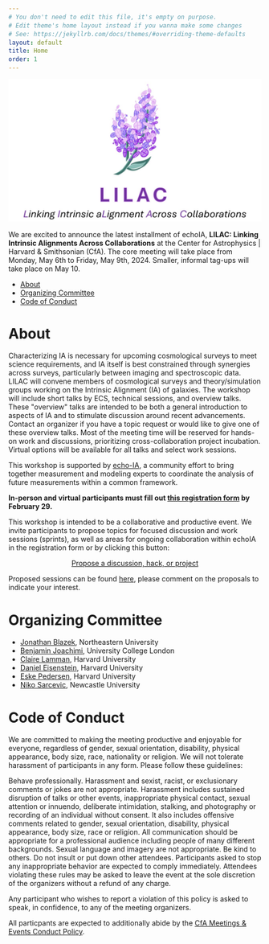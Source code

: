 ```yaml
---
# You don't need to edit this file, it's empty on purpose.
# Edit theme's home layout instead if you wanna make some changes
# See: https://jekyllrb.com/docs/themes/#overriding-theme-defaults
layout: default
title: Home
order: 1
---
```

<p align="center">
  <img src="assets/images/promo_material_page-0001.jpg" alt="LILAC Conference" width="800">
</p>

We are excited to announce the latest installment of echoIA, **LILAC: Linking Intrinsic Alignments Across Collaborations** at the Center for Astrophysics \| Harvard & Smithsonian (CfA). The core meeting will take place from Monday, May 6th to Friday, May 9th, 2024. Smaller, informal tag-ups will take place on May 10. 


- [About](#about)
- [Organizing Committee](#organizing-committee)
- [Code of Conduct](#code-of-conduct)

# About

Characterizing IA is necessary for upcoming cosmological surveys to meet science requirements, and IA itself is best constrained through synergies across surveys, particularly between imaging and spectroscopic data. LILAC will convene members of cosmological surveys and theory/simulation groups working on the Intrinsic Alignment (IA) of galaxies. The workshop will include short talks by ECS, technical sessions, and overview talks. These "overview" talks are intended to be both a general introduction to aspects of IA and to stimulate discussion around recent advancements. Contact an organizer if you have a topic request or would like to give one of these overview talks. Most of the meeting time will be reserved for hands-on work and discussions, prioritizing cross-collaboration project incubation. Virtual options will be available for all talks and select work sessions. 

This workshop is supported by [echo-IA](https://github.com/echo-IA), a community effort to bring together measurement and modeling experts to coordinate the analysis of future measurements within a common framework.

**In-person and virtual participants must fill out [this registration form](https://docs.google.com/forms/d/e/1FAIpQLSdgZdo5XGxEM3eLtiTYsqz63FvRK2678SgC50ngcrzq3n4yqA/viewform?usp=sf_link) by February 29.**

This workshop is intended to be a collaborative and productive event. We invite participants to propose topics for focused discussion and work sessions (sprints), as well as areas for ongoing collaboration within echoIA in the registration form or by clicking this button:
<p align="center">
<a href="https://github.com/echo-IA/LILAC/issues/new/choose" class="btn btn-info">Propose a discussion, hack, or project </a></p>

Proposed sessions can be found [here](https://github.com/echo-IA/LILAC/issues), please comment on the proposals to indicate your interest.


# Organizing Committee

- [Jonathan Blazek](https://cos.northeastern.edu/people/jonathan-blazek/), Northeastern University
- [Benjamin Joachimi](http://www.star.ucl.ac.uk/~joachimi/), University College London
- [Claire Lamman](https://astronomy.fas.harvard.edu/people/claire-lamman), Harvard University
- [Daniel Eisenstein](https://astronomy.fas.harvard.edu/people/daniel-eisenstein), Harvard University
- [Eske Pedersen](https://projects.iq.harvard.edu/stubbs/people/eske-pederson), Harvard University
- [Niko Sarcevic](https://blogs.ncl.ac.uk/cosmology/group/), Newcastle University


# Code of Conduct

We are committed to making the meeting productive and enjoyable for everyone, regardless of gender, sexual orientation, disability, physical appearance, body size, race, nationality or religion. We will not tolerate harassment of participants in any form. Please follow these guidelines:

Behave professionally. Harassment and sexist, racist, or exclusionary comments or jokes are not appropriate. Harassment includes sustained disruption of talks or other events, inappropriate physical contact, sexual attention or innuendo, deliberate intimidation, stalking, and photography or recording of an individual without consent. It also includes offensive comments related to gender, sexual orientation, disability, physical appearance, body size, race or religion. All communication should be appropriate for a professional audience including people of many different backgrounds. Sexual language and imagery are not appropriate. Be kind to others. Do not insult or put down other attendees. Participants asked to stop any inappropriate behavior are expected to comply immediately. Attendees violating these rules may be asked to leave the event at the sole discretion of the organizers without a refund of any charge.

Any participant who wishes to report a violation of this policy is asked to speak, in confidence, to any of the meeting organizers.

All particpants are expected to additionally abide by the [CfA Meetings & Events Conduct Policy](https://www.cfa.harvard.edu/sites/default/files/2023-06/CfA-Meeting-Conduct-Policy.pdf).

